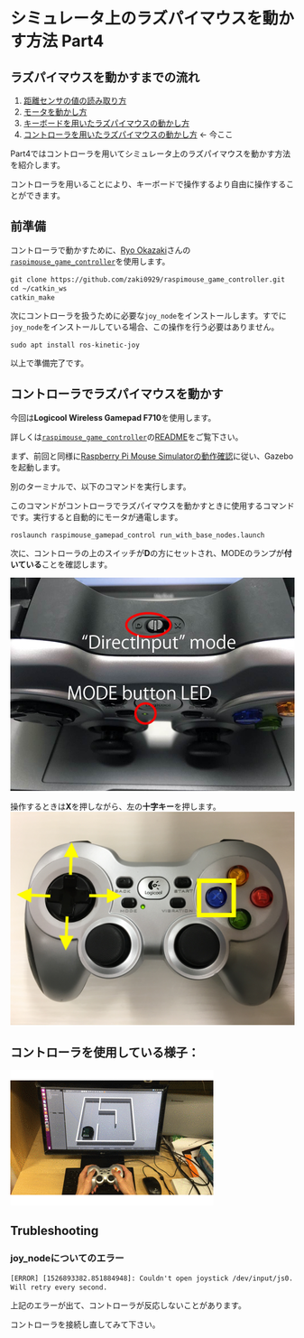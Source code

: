# シミュレータ上のラズパイマウスを動かす方法 Part4

## ラズパイマウスを動かすまでの流れ

1. [距離センサの値の読み取り方](how_to_control_raspimouse_on_sim_1.md)
2. [モータを動かし方](how_to_control_raspimouse_on_sim_2.md)
3. [キーボードを用いたラズパイマウスの動かし方](how_to_control_raspimouse_on_sim_3.md)
4. [コントローラを用いたラズパイマウスの動かし方](how_to_control_raspimouse_on_sim_4.md) ← 今ここ

Part4ではコントローラを用いてシミュレータ上のラズパイマウスを動かす方法を紹介します。

コントローラを用いることにより、キーボードで操作するより自由に操作することができます。

## 前準備

コントローラで動かすために、[Ryo Okazaki](https://github.com/zaki0929)さんの[`raspimouse_game_controller`](https://github.com/zaki0929/raspimouse_game_controller)を使用します。

```text
git clone https://github.com/zaki0929/raspimouse_game_controller.git
cd ~/catkin_ws
catkin_make
```

次にコントローラを扱うために必要な`joy_node`をインストールします。すでに`joy_node`をインストールしている場合、この操作を行う必要はありません。

```text
sudo apt install ros-kinetic-joy
```

以上で準備完了です。

## コントローラでラズパイマウスを動かす

今回は**Logicool Wireless Gamepad F710**を使用します。

詳しくは[`raspimouse_game_controller`](https://github.com/zaki0929/raspimouse_game_controller)の[README](https://github.com/zaki0929/raspimouse_game_controller/blob/master/README.md)をご覧下さい。

まず、前回と同様に[Raspberry Pi Mouse Simulatorの動作確認](../setup/how_to_use_raspimouse_sim.md)に従い、Gazeboを起動します。

別のターミナルで、以下のコマンドを実行します。

このコマンドがコントローラでラズパイマウスを動かすときに使用するコマンドです。実行すると自動的にモータが通電します。

```text
roslaunch raspimouse_gamepad_control run_with_base_nodes.launch
```

次に、コントローラの上のスイッチが**D**の方にセットされ、MODEのランプが**付いている**ことを確認します。

![](../docs/source/images/logicool_controller_mode_sw.jpg)

操作するときは**X**を押しながら、左の**十字キー**を押します。 ![](../.gitbook/assets/logicool_how_to_use.jpg)

## コントローラを使用している様子：

![](../docs/source/images/raspimouse_sim_demo.gif)

## Trubleshooting

### joy\_nodeについてのエラー

```text
[ERROR] [1526893382.851884948]: Couldn't open joystick /dev/input/js0. Will retry every second.
```

上記のエラーが出て、コントローラが反応しないことがあります。

コントローラを接続し直してみて下さい。

